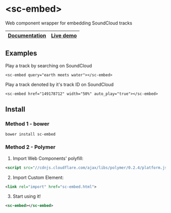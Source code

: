 \<sc-embed\>
================

Web component wrapper for embedding SoundCloud tracks

| [Documentation](http://karan.github.io/sc-embed/) | [Live demo](http://karan.github.io/sc-embed/components/sc-embed/demo.html) |
| --- | --- |

## Examples

  Play a track by searching on SoundCloud

    <sc-embed query="earth meets water"></sc-embed>

  Play a track denoted by it's track ID on SoundCloud

    <sc-embed href="149178712" width="50%" auto_play="true"></sc-embed>

## Install

### Method 1 - bower

    bower install sc-embed

### Method 2 - Polymer

1. Import Web Components' polyfill:

  ```xml
  <script src="//cdnjs.cloudflare.com/ajax/libs/polymer/0.2.4/platform.js"></script>
  ```

2. Import Custom Element:

  ```xml
  <link rel="import" href="sc-embed.html">
  ```

3. Start using it!

  ```xml
  <sc-embed></sc-embed>
  ```
